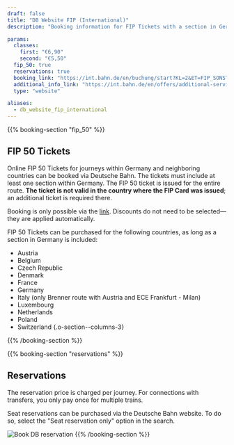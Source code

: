 ```yaml
---
draft: false
title: "DB Website FIP (International)"
description: "Booking information for FIP Tickets with a section in Germany."

params:
  classes:
    first: "€6,90"
    second: "€5,50"
  fip_50: true
  reservations: true
  booking_link: "https://int.bahn.de/en/buchung/start?KL=2&ET=FIP_SONSTIGE"
  additional_info_link: "https://int.bahn.de/en/offers/additional-services/seat-reservation"
  type: "website"

aliases:
  - db_website_fip_international
---
```


{{% booking-section "fip_50" %}}

## FIP 50 Tickets

Online FIP 50 Tickets for journeys within Germany and neighboring countries can be booked via Deutsche Bahn. The tickets must include at least one section within Germany. The FIP 50 ticket is issued for the entire route. **The ticket is not valid in the country where the FIP Card was issued**; an additional ticket is required there.

Booking is only possible via the [link](https://int.bahn.de/en/buchung/start?KL=2&ET=FIP_SONSTIGE). Discounts do not need to be selected—they are applied automatically.

FIP 50 Tickets can be purchased for the following countries, as long as a section in Germany is included:

<!-- prettier-ignore -->
- Austria
- Belgium
- Czech Republic
- Denmark
- France
- Germany
- Italy (only Brenner route with Austria and ECE Frankfurt - Milan)
- Luxembourg
- Netherlands
- Poland
- Switzerland
{.o-section--columns-3}

{{% /booking-section %}}

{{% booking-section "reservations" %}}

## Reservations

The reservation price is charged per journey. For connections with transfers, you only pay once for multiple trains.

Seat reservations can be purchased via the Deutsche Bahn website. To do so, select the "Seat reservation only" option in the search.

![Book DB reservation](db_reservation.webp)
{{% /booking-section %}}

